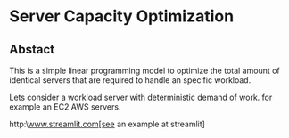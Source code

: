 # Server Capacity Optimization

## Abstact
This is a simple linear programming model to optimize the total amount of identical servers that are required to handle an specific workload.

Lets consider a workload server with deterministic demand of work. for example an EC2 AWS servers. 

http:\\www.streamlit.com[see an example at streamlit]